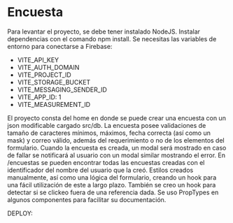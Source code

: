 # Encuesta

Para levantar el proyecto, se debe tener instalado NodeJS.
Instalar dependencias con el comando npm install.
Se necesitas las variables de entorno para conectarse a Firebase:

- VITE_API_KEY
- VITE_AUTH_DOMAIN
- VITE_PROJECT_ID
- VITE_STORAGE_BUCKET
- VITE_MESSAGING_SENDER_ID
- VITE_APP_ID: 1
- VITE_MEASUREMENT_ID

El proyecto consta del home en donde se puede crear una encuesta con un json modificable cargado src/db.
La encuesta posee validaciones de tamaño de caracteres mínimos, máximos, fecha correcta (así como un mask) y correo válido, además del requerimiento o no de los elementos del formulario.
Cuando la encuesta es creada, un modal será mostrado en caso de fallar se notificará al usuario con un modal similar mostrando el error.
En /encuestas se pueden encontrar todas las encuestas creadas con el identificador del nombre del usuario que la creó.
Estilos creados manualmente, así como una lógica del formulario, creando un hook para una fácil utilización de este a largo plazo.
También se creo un hook para detectar si se clickeo fuera de una referencia dada.
Se uso PropTypes en algunos componentes para facilitar su documentación.

DEPLOY:
